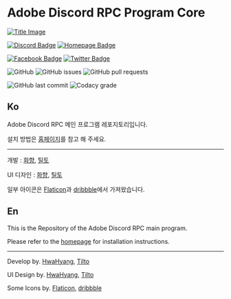 # Adobe Discord RPC Program Core

[![Title Image](https://adobe-discord-rpc.github.io/Adobe-Discord-RPC-Image/images/cover.png)](https://github.com/Adobe-Discord-RPC)

[![Discord Badge](https://img.shields.io/badge/Join-DIscord-7289DA?style=for-the-badge)](https://discord.gg/7MBYbERafX) [![Homepage Badge](https://img.shields.io/badge/Homepage-Click-7289DA?style=for-the-badge)](https://adoberpc.hwahyang.space)

[![Facebook Badge](https://img.shields.io/badge/Follow-Facebook-4267B2?style=for-the-badge)](https://www.facebook.com/adobediscordrpc) [![Twitter Badge](https://img.shields.io/badge/Follow-Twitter-1DA1F2?style=for-the-badge)](https://twitter.com/adobediscordrpc)

![GitHub](https://img.shields.io/github/license/Adobe-Discord-RPC/Program-Core?style=for-the-badge) ![GitHub issues](https://img.shields.io/github/issues/Adobe-Discord-RPC/Program-Core?style=for-the-badge) ![GitHub pull requests](https://img.shields.io/github/issues-pr-raw/Adobe-Discord-RPC/Program-Core?style=for-the-badge)

![GitHub last commit](https://img.shields.io/github/last-commit/Adobe-Discord-RPC/Program-Core?style=for-the-badge) ![Codacy grade](https://img.shields.io/codacy/grade/e46595839ccd4a72b296a417e4bcf1dd?style=for-the-badge)

## Ko

Adobe Discord RPC 메인 프로그램 레포지토리입니다.

설치 방법은 [홈페이지](https://adobe.discordrpc.org)를 참고 해 주세요.

---

개발 : [화향](https://hwahyang.space), [틸토](https://tilto.kro.kr)

UI 디자인 : [화향](https://hwahyang.space), [틸토](https://tilto.kro.kr)

일부 아이콘은 [Flaticon](https://flaticon.com)과 [dribbble](https://dribbble.com)에서 가져왔습니다.

## En

This is the Repository of the Adobe Discord RPC main program.

Please refer to the [homepage](https://adobe.discordrpc.org) for installation instructions.

---

Develop by. [HwaHyang](https://hwahyang.space), [Tilto](https://tilto.kro.kr)

UI Design by. [HwaHyang](https://hwahyang.space), [Tilto](https://tilto.kro.kr)

Some Icons by. [Flaticon](https://flaticon.com), [dribbble](https://dribbble.com)
